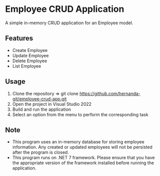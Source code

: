 # Employee CRUD Application
A simple in-memory CRUD application for an Employee model.

## Features
- Create Employee
- Update Employee
- Delete Employee
- List Employee

## Usage
1. Clone the repository => git clone https://github.com/hernanda-git/employee-crud-app.git
2. Open the project in Visual Studio 2022
3. Build and run the application
4. Select an option from the menu to perform the corresponding task

## Note
- This program uses an in-memory database for storing employee information. Any created or updated employees will not be persisted after the program is closed.
- This program runs on .NET 7 framework. Please ensure that you have the appropriate version of the framework installed before running the application.

